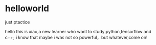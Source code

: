 # helloworld
just ptactice

hello this is xiao,a new learner who want to study python,tensorflow and c++;
i know that maybe i was not so powerful，but whatever,come on!
